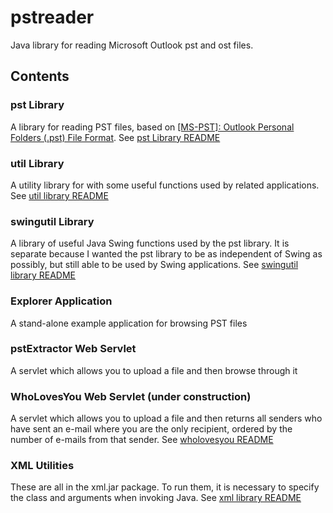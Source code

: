 # pstreader
Java library for reading Microsoft Outlook pst and ost files.

## Contents
### pst Library
A library for reading PST files, based on [[MS-PST]: Outlook Personal Folders (.pst) File Format](https://docs.microsoft.com/en-us/openspecs/office_file_formats/ms-pst/141923d5-15ab-4ef1-a524-6dce75aae546).
See [pst Library README](pst/README.md)

### util Library
A utility library for with some useful functions used by related applications.
See [util library README](util/README.md)

### swingutil Library
A library of useful Java Swing functions used by the pst library. It is separate because I wanted the pst library to be as independent of Swing as possibly, but still able to be used by Swing applications.
See [swingutil library README](swingutil/README.md)

### Explorer Application
A stand-alone example application for browsing PST files

### pstExtractor Web Servlet
A servlet which allows you to upload a file and then browse through it

### WhoLovesYou Web Servlet (under construction)
A servlet which allows you to upload a file and then returns all senders who have sent an e-mail where you are the only recipient, ordered by the number of e-mails from that sender.
See [wholovesyou README](wholovesyou/README.md)

### XML Utilities
These are all in the xml.jar package. To run them, it is necessary to specify the class and arguments when invoking Java.
See [xml library README](xml/README.md)
